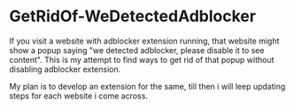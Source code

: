 # GetRidOf-WeDetectedAdblocker
If you visit a website with adblocker extension running, that website might show a popup saying "we detected adblocker, please disable it to see content".
This is my attempt to find ways to get rid of that popup without disabling adblocker extension. 

My plan is to develop an extension for the same, till then i will leep updating steps for each website i come across.
